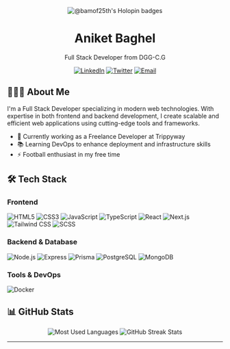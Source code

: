 <div align="center">
  <img src="https://holopin.me/bamof25th" alt="@bamof25th's Holopin badges" href="https://holopin.io/@bamof25th" />
  
  # Aniket Baghel
  <p>Full Stack Developer from DGG-C.G</p>
  
  [![LinkedIn](https://img.shields.io/badge/-LinkedIn-0077B5?style=flat&logo=linkedin&logoColor=white)](https://www.linkedin.com/in/aniket-baghel-344a93173/)
  [![Twitter](https://img.shields.io/badge/-Twitter-1DA1F2?style=flat&logo=twitter&logoColor=white)](https://x.com/Aniket45661502)
  [![Email](https://img.shields.io/badge/-Email-D14836?style=flat&logo=gmail&logoColor=white)](mailto:baghelab1312@gmail.com)
</div>

## 🧑🏻‍💻 About Me

I'm a Full Stack Developer specializing in modern web technologies. With expertise in both frontend and backend development, I create scalable and efficient web applications using cutting-edge tools and frameworks.

- 🔭 Currently working as a Freelance Developer at Trippyway
- 📚 Learning DevOps to enhance deployment and infrastructure skills
- ⚡ Football enthusiast in my free time

## 🛠️ Tech Stack

### Frontend
![HTML5](https://img.shields.io/badge/-HTML5-E34F26?style=flat&logo=html5&logoColor=white)
![CSS3](https://img.shields.io/badge/-CSS3-1572B6?style=flat&logo=css3&logoColor=white)
![JavaScript](https://img.shields.io/badge/-JavaScript-F7DF1E?style=flat&logo=javascript&logoColor=black)
![TypeScript](https://img.shields.io/badge/-TypeScript-3178C6?style=flat&logo=typescript&logoColor=white)
![React](https://img.shields.io/badge/-React-61DAFB?style=flat&logo=react&logoColor=black)
![Next.js](https://img.shields.io/badge/-Next.js-000000?style=flat&logo=next.js&logoColor=white)
![Tailwind CSS](https://img.shields.io/badge/-Tailwind_CSS-38B2AC?style=flat&logo=tailwind-css&logoColor=white)
![SCSS](https://img.shields.io/badge/-SCSS-CC6699?style=flat&logo=sass&logoColor=white)

### Backend & Database
![Node.js](https://img.shields.io/badge/-Node.js-339933?style=flat&logo=node.js&logoColor=white)
![Express](https://img.shields.io/badge/-Express-000000?style=flat&logo=express&logoColor=white)
![Prisma](https://img.shields.io/badge/-Prisma-2D3748?style=flat&logo=prisma&logoColor=white)
![PostgreSQL](https://img.shields.io/badge/-PostgreSQL-336791?style=flat&logo=postgresql&logoColor=white)
![MongoDB](https://img.shields.io/badge/-MongoDB-47A248?style=flat&logo=mongodb&logoColor=white)

### Tools & DevOps
![Docker](https://img.shields.io/badge/-Docker-2496ED?style=flat&logo=docker&logoColor=white)

## 📊 GitHub Stats

<div align="center">
  <img src="https://github-readme-stats.vercel.app/api/top-langs/?username=Bamof25th&theme=tokyonight&show_icons=true&hide_border=true&layout=compact" alt="Most Used Languages" />
  
  <img src="https://github-readme-streak-stats.herokuapp.com/?user=Bamof25th&theme=tokyonight&hide_border=true" alt="GitHub Streak Stats" />
</div>

---
